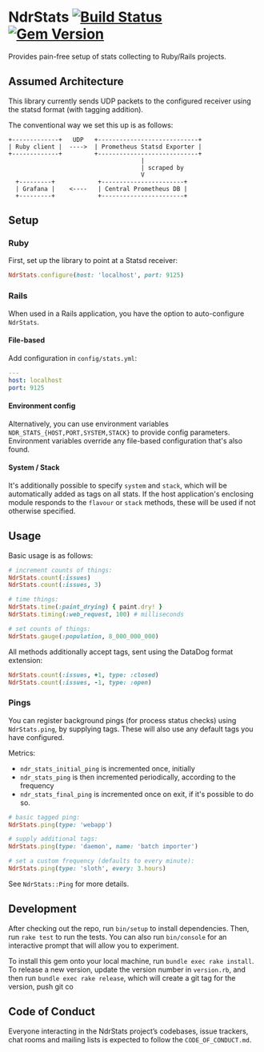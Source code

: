 # NdrStats [![Build Status](https://github.com/publichealthengland/ndr_stats/workflows/Test/badge.svg)](https://github.com/publichealthengland/ndr_stats/actions?query=workflow%3Atest) [![Gem Version](https://badge.fury.io/rb/ndr_stats.svg)](https://badge.fury.io/rb/ndr_stats)

Provides pain-free setup of stats collecting to Ruby/Rails projects.

## Assumed Architecture

This library currently sends UDP packets to the configured receiver using the statsd format (with tagging addition).

The conventional way we set this up is as follows:

```
+-------------+   UDP   +----------------------------+
| Ruby client |  ---->  | Prometheus Statsd Exporter |
+-------------+         +----------------------------+
                                     |
                                     | scraped by
                                     V
  +---------+            +-----------------------+
  | Grafana |    <----   | Central Prometheus DB |
  +---------+            +-----------------------+
```

## Setup

### Ruby

First, set up the library to point at a Statsd receiver:

```ruby
NdrStats.configure(host: 'localhost', port: 9125)
```

### Rails

When used in a Rails application, you have the option to auto-configure `NdrStats`.

#### File-based

Add configuration in `config/stats.yml`:

```yaml
---
host: localhost
port: 9125
```

#### Environment config

Alternatively, you can use environment variables `NDR_STATS_{HOST,PORT,SYSTEM,STACK}` to provide config parameters.
Environment variables override any file-based configuration that's also found.

#### System / Stack

It's additionally possible to specify `system` and `stack`, which will be automatically added as tags on all stats.
If the host application's enclosing module responds to the `flavour` or `stack` methods, these will be used if not otherwise specified.


## Usage

Basic usage is as follows:

```ruby
# increment counts of things:
NdrStats.count(:issues)
NdrStats.count(:issues, 3)

# time things:
NdrStats.time(:paint_drying) { paint.dry! }
NdrStats.timing(:web_request, 100) # milliseconds

# set counts of things:
NdrStats.gauge(:population, 8_000_000_000)
```

All methods additionally accept tags, sent using the DataDog format extension:

```ruby
NdrStats.count(:issues, +1, type: :closed)
NdrStats.count(:issues, -1, type: :open)
```

### Pings

You can register background pings (for process status checks) using `NdrStats.ping`,
by supplying tags. These will also use any default tags you have configured.

Metrics:
* `ndr_stats_initial_ping` is incremented once, initially
* `ndr_stats_ping` is then incremented periodically, according to the frequency
* `ndr_stats_final_ping` is incremented once on exit, if it's possible to do so.

```ruby
# basic tagged ping:
NdrStats.ping(type: 'webapp')

# supply additional tags:
NdrStats.ping(type: 'daemon', name: 'batch importer')

# set a custom frequency (defaults to every minute):
NdrStats.ping(type: 'sloth', every: 3.hours)
```

See `NdrStats::Ping` for more details.

## Development

After checking out the repo, run `bin/setup` to install dependencies. Then, run `rake test` to run the tests. You can also run `bin/console` for an interactive prompt that will allow you to experiment.

To install this gem onto your local machine, run `bundle exec rake install`. To release a new version, update the version number in `version.rb`, and then run `bundle exec rake release`, which will create a git tag for the version, push git co


## Code of Conduct

Everyone interacting in the NdrStats project’s codebases, issue trackers, chat rooms and mailing lists is expected to follow the `CODE_OF_CONDUCT.md`.
